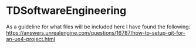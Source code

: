 # TDSoftwareEngineering 

As a guideline for what files will be included here I have found the following: https://answers.unrealengine.com/questions/16787/how-to-setup-git-for-an-ue4-project.html
